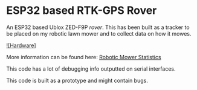 # ESP32 based RTK-GPS Rover

An ESP32 based Ublox ZED-F9P *rover*. This has been built as a tracker to be placed on my robotic lawn mower and to collect data on how it mowes.

[![Hardware]](mower_hardware.png)

More information can be found here: [Robotic Mower Statistics](https://www.joholtech.com/blog/2022/10/28/mowerstatistics.html)

This code has a lot of debugging info outputted on serial interfaces.

This code is built as a prototype and might contain bugs.

